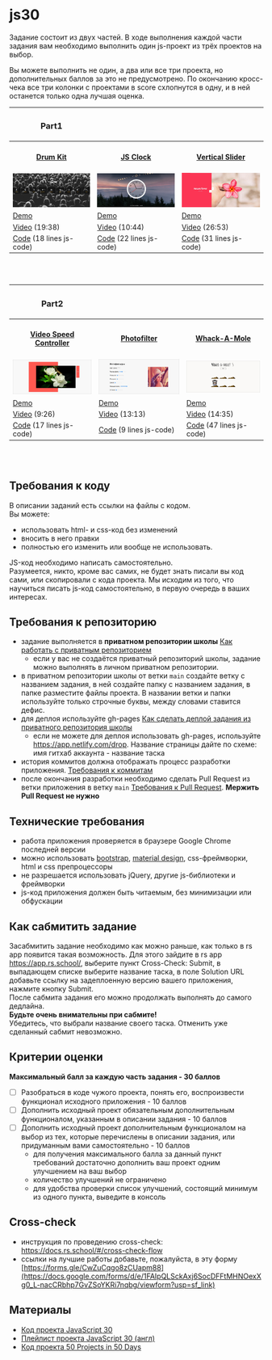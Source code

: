 # js30

Задание состоит из двух частей. В ходе выполнения каждой части задания вам необходимо выполнить один js-проект из трёх проектов на выбор.

Вы можете выполнить не один, а два или все три проекта, но дополнительных баллов за это не предусмотрено. По окончанию кросс-чека все три колонки с проектами в score схлопнутся в одну, и в ней останется только одна лучшая оценка.

| <h3>Part1</h3> |||
|----------------------|----------------------|----------------------|
|<h4 align="center">[Drum Kit](js30-1.md)</h4>|<h4 align="center">[JS Clock](js30-2.md)</h4>|<h4 align="center">[Vertical Slider](js30-3.md)</h4>|
|![](images/js30-1.jpg)|![](images/js30-2.jpg)|![](images/js30-3.jpg)|
|[Demo](https://js3001.github.io/)|[Demo](https://js3002.github.io/)|[Demo](https://50projects50days.com/projects/double-vertical-slider/)|
|[Video](https://youtu.be/VuN8qwZoego) (19:38)|[Video](https://youtu.be/VuN8qwZoego) (10:44)|[Video](https://youtu.be/laNpbZISwjY) (26:53)|
|[Code](https://github.com/wesbos/JavaScript30/tree/master/01%20-%20JavaScript%20Drum%20Kit) (18 lines js-code)|[Code](https://github.com/wesbos/JavaScript30/tree/master/02%20-%20JS%20and%20CSS%20Clock) (22 lines js-code)|[Code](https://github.com/bradtraversy/50projects50days/tree/master/double-vertical-slider) (31 lines js-code)|
<br><br>


| <h3>Part2</h3> |||
|----------------------|----------------------|----------------------|
|<h4 align="center">[Video Speed Controller](js30-4.md)</h4>|<h4 align="center">[Photofilter](js30-5.md)</h4>|<h4 align="center">[Whack-A-Mole](js30-6.md)</h4>|
|![](images/js30-4.jpg)|![](images/js30-5.jpg)|![](images/js30-6.jpg)|
|[Demo](https://js3028.github.io/)|[Demo](https://js3003.github.io/)|[Demo](https://js3030.github.io/)|
|[Video](https://youtu.be/8gYN_EDMg_M) (9:26)|[Video](https://youtu.be/xu87YWbr4X0) (13:13)|[Video](https://youtu.be/toNFfAaWghU) (14:35)|
|[Code](https://github.com/wesbos/JavaScript30/tree/master/28%20-%20Video%20Speed%20Controller) (17 lines js-code)|[Code](https://github.com/wesbos/JavaScript30/tree/master/03%20-%20CSS%20Variables) (9 lines js-code)|[Code](https://github.com/wesbos/JavaScript30/tree/master/30%20-%20Whack%20A%20Mole) (47 lines js-code)|
<br><br>


## Требования к коду
В описании заданий есть ссылки на файлы с кодом.  
Вы можете:
- использовать html- и css-код без изменений
- вносить в него правки
- полностью его изменить или вообще не использовать.

JS-код необходимо написать самостоятельно.  
Разумеется, никто, кроме вас самих, не будет знать писали вы код сами, или скопировали с кода проекта. Мы исходим из того, что научиться писать js-код самостоятельно, в первую очередь в ваших интересах.

## Требования к репозиторию
- задание выполняется в **приватном репозитории школы** [Как работать с приватным репозиторием](https://docs.rs.school/#/private-repository?id=Как-работать-с-приватным-репозиторием)
  - если у вас не создаётся приватный репозиторий школы, задание можно выполнять в личном приватном репозитории.
- в приватном репозитории школы от ветки `main` создайте ветку с названием задания, в ней создайте папку с названием задания, в папке разместите файлы проекта. В названии ветки и папки используйте только строчные буквы, между словами ставится дефис.
- для деплоя используйте gh-pages [Как сделать деплой задания из приватного репозитория школы](https://docs.rs.school/#/private-repository?id=Как-сделать-деплой-задания-из-приватного-репозитория-школы)
  - если не можете для деплоя использовать gh-pages, используйте https://app.netlify.com/drop. Название страницы дайте по схеме: имя гитхаб аккаунта - название таска
- история коммитов должна отображать процесс разработки приложения. [Требования к коммитам](https://docs.rs.school/#/git-convention?id=Требования-к-именам-коммитов)
- после окончания разработки необходимо сделать Pull Request из ветки приложения в ветку `main` [Требования к Pull Request](https://docs.rs.school/#/pull-request-review-process?id=Требования-к-pull-request-pr). **Мержить Pull Request не нужно**

## Технические требования
- работа приложения проверяется в браузере Google Chrome последней версии
- можно использовать [bootstrap](https://getbootstrap.com/), [material design](https://material.io/), css-фреймворки, html и css препроцессоры
- не разрешается использовать jQuery, другие js-библиотеки и фреймворки
- js-код приложения должен быть читаемым, без минимизации или обфускации

## Как сабмитить задание
Засабмитить задание необходимо как можно раньше, как только в rs app появится такая возможность. Для этого зайдите в rs app https://app.rs.school/, выберите пункт Cross-Check: Submit, в выпадающем списке выберите название таска, в поле Solution URL добавьте ссылку на задеплоенную версию вашего приложения, нажмите кнопку Submit.  
После сабмита задания его можно продолжать выполнять до самого дедлайна.  
**Будьте очень внимательны при сабмите!**  
Убедитесь, что выбрали название своего таска. Отменить уже сделанный сабмит невозможно.  

## Критерии оценки
**Максимальный балл за каждую часть задания - 30 баллов**

- [ ] Разобраться в коде чужого проекта, понять его, воспроизвести функционал исходного приложения - 10 баллов
- [ ] Дополнить исходный проект обязательным дополнительным функционалом, указанным в описании задания - 10 баллов
- [ ] Дополнить исходный проект дополнительным функционалом на выбор из тех, которые перечислены в описании задания, или придуманным вами самостоятельно - 10 баллов
  - для получения максимального балла за данный пункт требований достаточно дополнить ваш проект одним улучшением на ваш выбор
  - количество улучшений не ограничено
  - для удобства проверки список улучшений, состоящий минимум из одного пункта, выведите в консоль

## Cross-check
- инструкция по проведению cross-check: https://docs.rs.school/#/cross-check-flow
- ссылки на лучшие работы добавьте, пожалуйста, в эту форму [https://forms.gle/CwZuCqgo8zCUapm88](https://docs.google.com/forms/d/e/1FAIpQLSckAxj6SocDFFtMHNOexXg0_L-nacCRbhp7GvZSoYKRi7nqbg/viewform?usp=sf_link)

## Материалы
- [Код проекта JavaScript 30](https://github.com/wesbos/JavaScript30)
- [Плейлист проекта JavaScript 30 (англ)](https://www.youtube.com/playlist?list=PLu8EoSxDXHP6CGK4YVJhL_VWetA865GOH)
- [Код проекта 50 Projects in 50 Days](https://github.com/bradtraversy/50projects50days)
